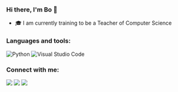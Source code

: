 ### Hi there, I'm Bo 👋

- :mortar_board: I am currently training to be a Teacher of Computer Science

### Languages and tools:
<p>
<img src="https://img.shields.io/badge/Python-3776AB?logo=python&logoColor=white&style=flat" alt="Python">
<img src="https://img.shields.io/badge/Visual_Studio_Code-007ACC?style=flat&logo=visual%20studio&logoColor=white" alt="Visual Studio Code">
</p>
  
### Connect with me:
[![](https://img.shields.io/badge/-@bo__zhang-%231DA1F2?style=flat-square&logo=Twitter&logoColor=white)](https://twitter.com/bo__zhang)
[![](https://img.shields.io/badge/-Bo%20Wen%20Zhang-blue?style=flat-square&logo=Linkedin&logoColor=white&link=https://www.linkedin.com/in/bo-wen-zhang/)](https://www.linkedin.com/in/irisdiakoumi/)
[![](https://img.shields.io/badge/-@bo_wen_zhang-%23181717?style=flat-square&logo=github)](https://github.com/bo-wen-zhang)

